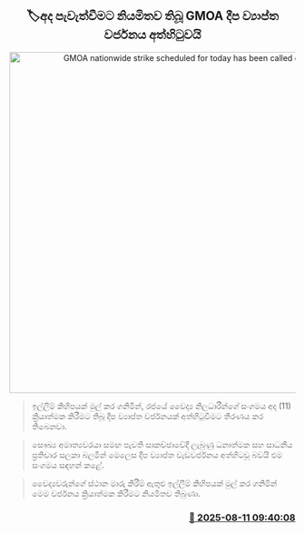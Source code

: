 <p align='center'><b><h2 align='center' title='GMOA nationwide strike scheduled for today has been called off'>🏷අද පැවැත්වීමට නියමිතව තිබූ GMOA දීප ව්‍යාප්ත වර්ජනය අත්හිටුවයි</h2></b></p>
<p align='center'><img src='https://helakuru.sgp1.cdn.digitaloceanspaces.com/esana/images/lib/gmoa.jpg' width='600' alt='GMOA nationwide strike scheduled for today has been called off'></p>

> ඉල්ලීම් කිහිපයක් මුල් කර ගනිමින්, රජයේ වෛද්‍ය නිලධාරීන්ගේ සංගමය අද (11) ක්‍රියාත්මක කිරීමට තිබූ දීප ව්‍යාප්ත වර්ජනයක් අත්හිටුවීමට තීරණය කර තිබෙනවා.

> සෞඛ්‍ය අමාත්‍යවරයා සමඟ පැවති සාකච්ඡාවේදී ලැබුණු ධනාත්මක සහ සාධනීය ප්‍රතිචාර සලකා බලමින් මෙලෙස දීප ව්‍යාප්ත වැඩවර්ජනය අත්හිටවූ බවයි එම සංගමය සඳහන් කළේ.

> වෛද්‍යවරුන්ගේ ස්ථාන මාරු කිරීම් ඇතුළු ඉල්ලීම් කිහිපයක් මුල් කර ගනිමින් මෙම වර්ජනය ක්‍රියාත්මක කිරීමට නියමිතව තිබුණා.



<h3 align='right'><a href='https://www.helakuru.lk/esana/p/112582/'>📅 2025-08-11 09:40:08</a></h3>

